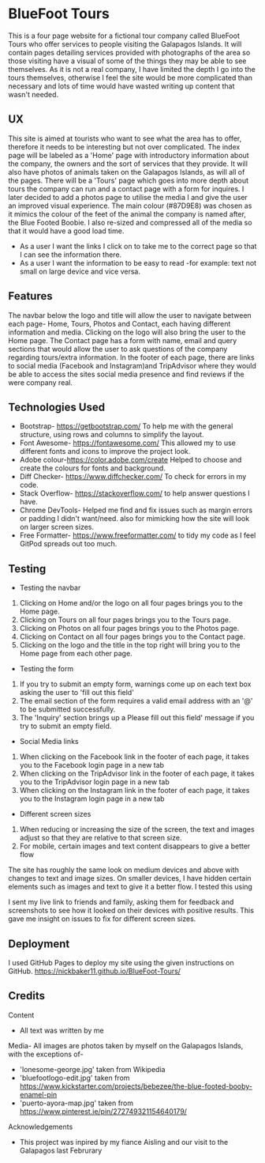 # BlueFoot Tours 

This is a four page website for a fictional tour company called BlueFoot Tours who offer services to people visiting the Galapagos Islands. 
It will contain pages detailing services provided with photographs of the area so those visiting have a visual of some of the things they 
may be able to see themselves. As it is not a real company, I have limited the depth I go into the tours themselves, otherwise I feel the 
site would be more complicated than necessary and lots of time would have wasted writing up content that wasn't needed. 

## UX

This site is aimed at tourists who want to see what the area has to offer, therefore it needs to be interesting but not over complicated.
The index page will be labeled as a 'Home' page with introductory information about the company, the owners and the sort of services that 
they provide. It will also have photos of animals taken on the Galapagos Islands, as will all of the pages. There will be a 'Tours' page 
which goes into more depth about tours the company can run and a contact page with a form for inquires. I later decided to add a photos 
page to utilise the media I and give the user an improved visual experience. The main colour (#87D9E8) was chosen as it mimics the colour of the feet of the animal the company is named after, the Blue Footed Boobie.
I also re-sized and compressed all of the media so that it would have a good load time.
* As a user I want the links I click on to take me to the correct page so that I can see the information there.
* As a user I want the information to be easy to read -for example: text not small on large device and vice versa.

## Features

The navbar below the logo and title will allow the user to navigate between each page- Home, Tours, Photos and Contact, each having different 
information and media. Clicking on the logo will also bring the user to the Home page. 
The Contact page has a form with name, email and query sections that would allow the user to ask questions of the company regarding
tours/extra information. 
In the footer of each page, there are links to social media (Facebook and Instagram)and TripAdvisor where they would be able to access the 
sites social media presence and find reviews if the were company real.

## Technologies Used

* Bootstrap- https://getbootstrap.com/ To help me with the general structure, using rows and columns to simplify the layout.
* Font Awesome- https://fontawesome.com/ This allowed my to use different fonts and icons to improve the project look.
* Adobe colour-https://color.adobe.com/create Helped to choose and create the colours for fonts and background.
* Diff Checker- https://www.diffchecker.com/ To check for errors in my code.
* Stack Overflow- https://stackoverflow.com/ to help answer questions I have.
* Chrome DevTools- Helped me find and fix issues such as margin errors or padding I didn't want/need. also for mimicking how the site will look on larger screen sizes.
* Free Formatter- https://www.freeformatter.com/ to tidy my code as I feel GitPod spreads out too much.

## Testing

* Testing the navbar 
1. Clicking on Home and/or the logo on all four pages brings you to the Home page.
2. Clicking on Tours on all four pages brings you to the Tours page.
3. Clicking on Photos on all four pages brings you to the Photos page.
4. Clicking on Contact on all four pages brings you to the Contact page.
5. Clicking on the logo and the title in the top right will bring you to the Home page from each other page.
          
* Testing the form 
1. If you try to submit an empty form, warnings come up on each text box asking the user to 'fill out this field'
2. The email section of the form requires a valid email address with an '@' to be submitted successfully.
3. The 'Inquiry' section brings up a Please fill out this field' message if you try to submit an empty field. 

* Social Media links
1. When clicking on the Facebook link in the footer of each page, it takes you to the Facebook login page in a new tab
2. When clicking on the TripAdvisor link in the footer of each page, it takes you to the TripAdvisor login page in a new tab
3. When clicking on the Instagram link in the footer of each page, it takes you to the Instagram login page in a new tab

* Different screen sizes
1. When reducing or increasing the size of the screen, the text and images adjust so that they are relative to that screen size.
2. For mobile, certain images and text content disappears to give a better flow

The site has roughly the same look on medium devices and above with changes to text and image sizes. On smaller devices, I have 
hidden certain elements such as images and text to give it a better flow. I tested this using 

I sent my live link to friends and family, asking them for feedback and screenshots to see how it looked on their devices with positive results. This gave me insight on issues to fix for different screen sizes.


## Deployment
I used GitHub Pages to deploy my site using the given instructions on GitHub.
https://nickbaker11.github.io/BlueFoot-Tours/

## Credits
Content
* All text was written by me

Media- All images are photos taken by myself on the Galapagos Islands, with the exceptions of-
* 'lonesome-george.jpg' taken from Wikipedia
* 'bluefootlogo-edit.jpg' taken from https://www.kickstarter.com/projects/bebezee/the-blue-footed-booby-enamel-pin  
* 'puerto-ayora-map.jpg'  taken from https://www.pinterest.ie/pin/272749321154640179/         

Acknowledgements
* This project was inpired by my fiance Aisling and our visit to the Galapagos last Februrary
